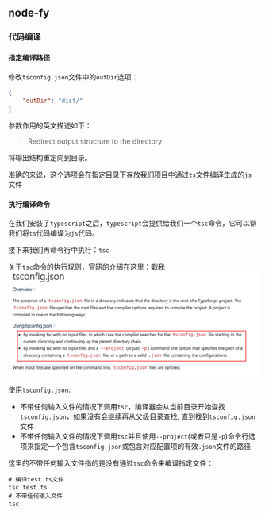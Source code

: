 ## node-fy

### 代码编译
#### 指定编译路径
修改`tsconfig.json`文件中的`outDir`选项：  
```.json
{
    "outDir": "dist/"
}
```
参数作用的英文描述如下：
> Redirect output structure to the directory

将输出结构重定向到目录。

准确的来说，这个选项会在指定目录下存放我们项目中通过`ts`文件编译生成的`js`文件

#### 执行编译命令
在我们安装了`typescript`之后，`typescript`会提供给我们一个`tsc`命令，它可以帮我们将`ts`代码编译为`js`代码。

接下来我们再命令行中执行：`tsc`

关于`tsc`命令的执行规则，官网的介绍在这里：[戳我](http://www.typescriptlang.org/docs/handbook/tsconfig-json.html)  
![](https://raw.githubusercontent.com/wangkaiwd/drawing-bed/master/ts-tsc-use-tsconfig.json.png)

使用`tsconfig.json`:  
* 不带任何输入文件的情况下调用`tsc`，编译器会从当前目录开始查找`tsconfig.json`，如果没有会继续再从父级目录查找, 直到找到`tsconfig.json`文件
* 不带任何输入文件的情况下调用`tsc`并且使用`--project`(或者只是`-p`)命令行选项来指定一个包含`tsconfig.json`或包含对应配置项的有效`.json`文件的路径

这里的不带任何输入文件指的是没有通过`tsc`命令来编译指定文件：  
```shell script
# 编译test.ts文件
tsc test.ts
# 不带任何输入文件
tsc
```
